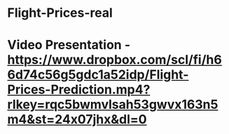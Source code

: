 # Flight-Prices-real

# Video Presentation - https://www.dropbox.com/scl/fi/h66d74c56g5gdc1a52idp/Flight-Prices-Prediction.mp4?rlkey=rqc5bwmvlsah53gwvx163n5m4&st=24x07jhx&dl=0
